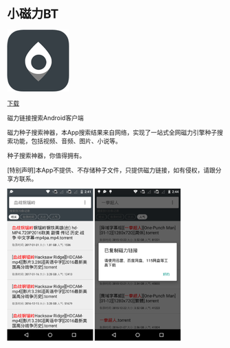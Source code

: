 # 小磁力BT

![小磁力144](img/小磁力144.png)

<a class="download-btn" href="http://d.apptor.me/MagnetSearch/4.5.3/MagnetSearch-source-v4.5.3-build85_psigned.apk"></i>下载</a>

磁力链接搜索Android客户端

磁力种子搜索神器，本App搜索结果来自网络，实现了一站式全网磁力引擎种子搜索功能，包括视频、音频、图片、小说等。

种子搜索神器，你值得拥有。

[特别声明]本App不提供、不存储种子文件，只提供磁力链接，如有侵权，请跟分享方联系。

<img src="img/BT3.png" width="200px" height="auto" />

<img src="img/BT4.png" width="200px" height="auto" />
